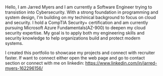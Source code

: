 Hello, I am Jarred Myers and I am currently a Software Engineer trying to transistion into Cybersecurity. With a strong foundation in programming and system
        design, I'm building on my techinical background to focus on cloud and
        security. I hold a CompTIA Security+ certification and am currently
        pursuing Microsoft Azure Fundamentals(AZ-900) to deepen my cloud
        security expertise. My goal is to apply both my engineering skills and
        security knowledge to help organizations build and protect modern
        systems. 
        
I created this portfolio to showcase my projects and connect with recruiter faster. If want to connect either open the web page and go to contact section or connect with me on linkedin: https://www.linkedin.com/in/jarred-myers-162296156/


